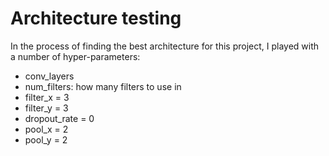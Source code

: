 # Architecture testing

In the process of finding the best architecture for this project,
I played with a number of hyper-parameters:

- conv_layers
- num_filters: how many filters to use in 
- filter_x = 3
- filter_y = 3
- dropout_rate = 0
- pool_x = 2
- pool_y = 2